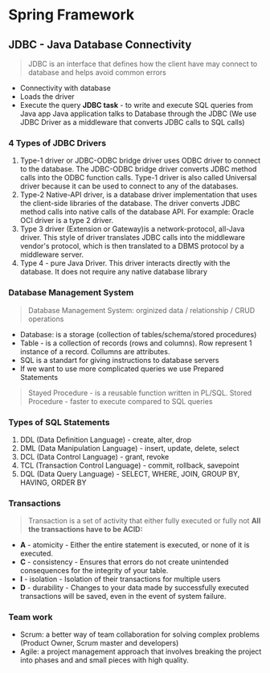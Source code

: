 # Spring Framework
## JDBC - Java Database Connectivity
> JDBC is an interface that defines how the client have may connect to database and helps avoid common errors
- Connectivity with database
- Loads the driver
- Execute the query
**JDBC task** - to write and execute SQL queries from Java app
Java application talks to Database through the JDBC (We use JDBC Driver as a middleware that converts JDBC calls to SQL calls)
### 4 Types of JDBC Drivers
1) Type-1 driver or JDBC-ODBC bridge driver uses ODBC driver to connect to the database. The JDBC-ODBC bridge driver converts JDBC method calls into the ODBC function calls. Type-1 driver is also called Universal driver because it can be used to connect to any of the databases.
2) Type-2 Native-API driver, is a database driver implementation that uses the client-side libraries of the database. The driver converts JDBC method calls into native calls of the database API. For example: Oracle OCI driver is a type 2 driver.
3) Type 3 driver (Extension or Gateway)is a network-protocol, all-Java driver. This style of driver translates JDBC calls into the middleware vendor's protocol, which is then translated to a DBMS protocol by a middleware server.
4) Type 4 - pure Java Driver. This driver interacts directly with the database. It does not require any native database library
### Database Management System
> Database Management System: orginized data / relationship / CRUD operations
- Database: is a storage (collection of tables/schema/stored procedures)
- Table - is a collection of records (rows and columns). Row represent 1 instance of a record. Collumns are attributes.
- SQL is a standart for giving instructions to database servers
- If we want to use more complicated queries we use Prepared Statements
> Stayed Procedure - is a reusable function written in PL/SQL.
> Stored Procedure - faster to execute compared to SQL queries
### Types of SQL Statements
1) DDL (Data Definition Language) - create, alter, drop
2) DML (Data Manipulation Language) - insert, update, delete, select
3) DCL (Data Control Language) - grant, revoke
4) TCL (Transaction Control Language) - commit, rollback, savepoint
5) DQL (Data Query Language) - SELECT, WHERE, JOIN, GROUP BY, HAVING, ORDER BY
### Transactions
> Transaction is a set of activity that either fully executed or fully not
**All the transactions have to be ACID:**
- **A** - atomicity - Either the entire statement is executed, or none of it is executed.
- **C** - consistency - Ensures that errors do not create unintended consequences for the integrity of your table.
- **I** - isolation - Isolation of their transactions for multiple users
- **D** - durability - Changes to your data made by successfully executed transactions will be saved, even in the event of system failure.
### Team work
- Scrum: a better way of team collaboration for solving complex problems (Product Owner, Scrum master and developers)
- Agile: a project management approach that involves breaking the project into phases and and small pieces with high quality.